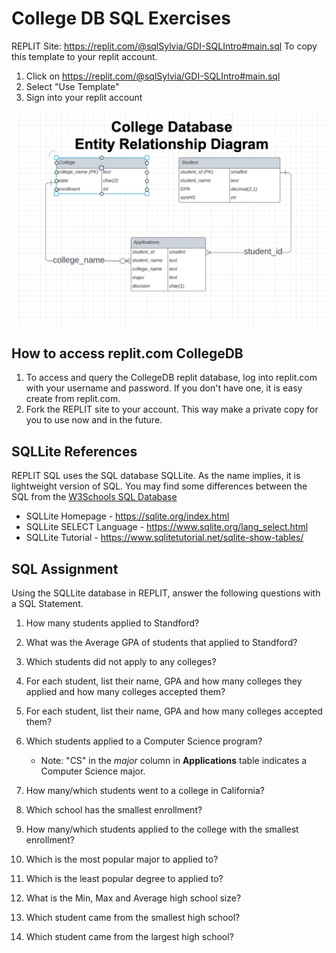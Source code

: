 
# College DB SQL Exercises

REPLIT Site: https://replit.com/@sqlSylvia/GDI-SQLIntro#main.sql
To copy this template to your replit account.
1. Click on https://replit.com/@sqlSylvia/GDI-SQLIntro#main.sql
2. Select "Use Template"
3. Sign into your replit account

![CollegeDB ER Diagram](CollegeDB-ERDiagram.jpg)

## How to access replit.com CollegeDB
1. To access and query the CollegeDB replit database, log into replit.com with your username and password.  If you don't have one, it is easy create from replit.com.
2. Fork the REPLIT site to your account.  This way make a private copy for you to use now and in the future.


## SQLLite References

REPLIT SQL uses the SQL database SQLLite.  As the name implies, it is lightweight version of SQL.  You may find some differences between the SQL from the [W3Schools SQL Database](https://www.w3schools.com/sql/trysql.asp?filename=trysql_editor)


- SQLLite Homepage - https://sqlite.org/index.html 
- SQLLite SELECT Language - https://www.sqlite.org/lang_select.html
- SQLLite Tutorial - https://www.sqlitetutorial.net/sqlite-show-tables/

## SQL Assignment
Using the SQLLite database in REPLIT, answer the following questions with a SQL Statement.



1. How many students applied to Standford?

2. What was the Average GPA of students that applied to Standford?

3. Which students did not apply to any colleges?

4. For each student, list their name, GPA and how many colleges they applied and how many colleges accepted them?

5. For each student, list their name, GPA and how many colleges accepted them?

6. Which students applied to a Computer Science program? 
   - Note: "CS" in the *major* column in **Applications** table indicates a Computer Science major.

7. How many/which students went to a college in California?

8. Which school has the smallest enrollment?

9. How many/which students applied to the college with the smallest enrollment?

10. Which is the most popular major to applied to?

11. Which is the least popular degree to applied to?

12. What is the Min, Max and Average high school size?

13. Which student came from the smallest high school?

14. Which student came from the largest high school?

